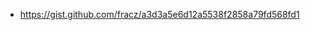* <a name="G.18" href="https://gist.github.com/fracz/a3d3a5e6d12a5538f2858a79fd568fd1">https://gist.github.com/fracz/a3d3a5e6d12a5538f2858a79fd568fd1</a>
